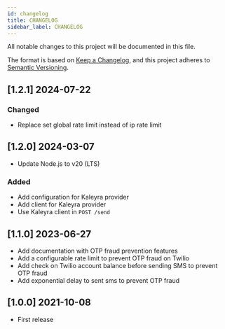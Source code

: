 ```yaml
---
id: changelog
title: CHANGELOG
sidebar_label: CHANGELOG
---
```




All notable changes to this project will be documented in this file.

The format is based on [Keep a Changelog](https://keepachangelog.com/en/1.0.0/),
and this project adheres to [Semantic Versioning](https://semver.org/spec/v2.0.0.html).

## [1.2.1] 2024-07-22
### Changed
- Replace set global rate limit instead of ip rate limit

## [1.2.0] 2024-03-07

- Update Node.js to v20 (LTS)

### Added

- Add configuration for Kaleyra provider
- Add client for Kaleyra provider
- Use Kaleyra client in `POST /send`

## [1.1.0] 2023-06-27

- Add documentation with OTP fraud prevention features
- Add a configurable rate limit to prevent OTP fraud on Twilio
- Add check on Twilio account balance before sending SMS to prevent OTP fraud
- Add exponential delay to sent sms to prevent OTP fraud

## [1.0.0] 2021-10-08

- First release
